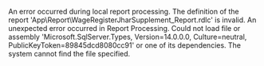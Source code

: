 An error occurred during local report processing.
The definition of the report 'App\Report\WageRegisterJharSupplement_Report.rdlc' is invalid.
An unexpected error occurred in Report Processing.
Could not load file or assembly 'Microsoft.SqlServer.Types, Version=14.0.0.0, Culture=neutral, PublicKeyToken=89845dcd8080cc91' or one of its dependencies. The system cannot find the file specified.
